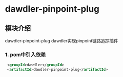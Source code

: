 # dawdler-pinpoint-plug

## 模块介绍

dawdler-pinpoint-plug dawdler实现pinpoint链路追踪插件

### 1. pom中引入依赖

```xml
 <groupId>dawdler</groupId>
 <artifactId>dawdler-pinpoint-plug</artifactId>
```
